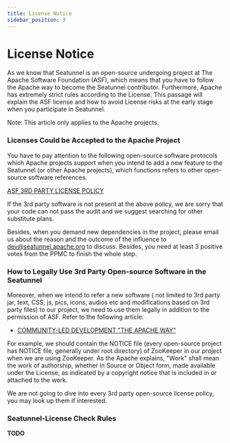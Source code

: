 ```yaml
---
title: License Notice
sidebar_position: 3
---
```


# License Notice

As we know that Seatunnel is an open-source undergoing project at The Apache Software Foundation (ASF), which means that you have to follow the Apache way to become the Seatunnel contributor. Furthermore, Apache has extremely strict rules according to the License. This passage will explain the ASF license and how to avoid License risks at the early stage when you participate in Seatunnel.

Note: This article only applies to the Apache projects.

### Licenses Could be Accepted to the Apache Project

You have to pay attention to the following open-source software protocols which Apache projects support when you intend to add a new feature to the Seatunnel (or other Apache projects), which functions refers to other open-source software references.

[ASF 3RD PARTY LICENSE POLICY](https://apache.org/legal/resolved.html)

If the 3rd party software is not present at the above policy, we are sorry that your code can not pass the audit and we suggest searching for other substitute plans.

Besides,  when you demand new dependencies in the project, please email us about the reason and the outcome of the influence to dev@seatunnel.apache.org to discuss. Besides, you need at least 3 positive votes from the PPMC to finish the whole step.

### How to Legally Use 3rd Party Open-source Software in the Seatunnel

Moreover, when we intend to refer a new software ( not limited to 3rd party jar, text, CSS, js, pics, icons, audios etc and modifications based on 3rd party files) to our project, we need to use them legally in addition to the permission of ASF. Refer to the following article:

* [COMMUNITY-LED DEVELOPMENT "THE APACHE WAY"](https://apache.org/dev/licensing-howto.html)


For example, we should contain the NOTICE file (every open-source project has NOTICE file, generally under root directory) of ZooKeeper in our project when we are using ZooKeeper. As the Apache explains, "Work" shall mean the work of authorship, whether in Source or Object form, made available under the License, as indicated by a copyright notice that is included in or attached to the work.

We are not going to dive into every 3rd party open-source license policy, you may look up them if interested.

### Seatunnel-License Check Rules

**TODO**